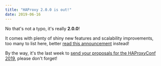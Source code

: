 ```yaml
---
title: "HAProxy 2.0.0 is out!"
date: 2019-06-16
---
```

No that's not a typo, it's really **2.0.0**!

It comes with plenty of shiny new features and scalability improvements, too many to list here, better [read this announcement](https://www.mail-archive.com/haproxy@formilux.org/msg34215.html) instead!

By the way, it's the last week to [send your proposals for the HAProxyConf 2019](http://haproxyconf.com/), please don't forget!
